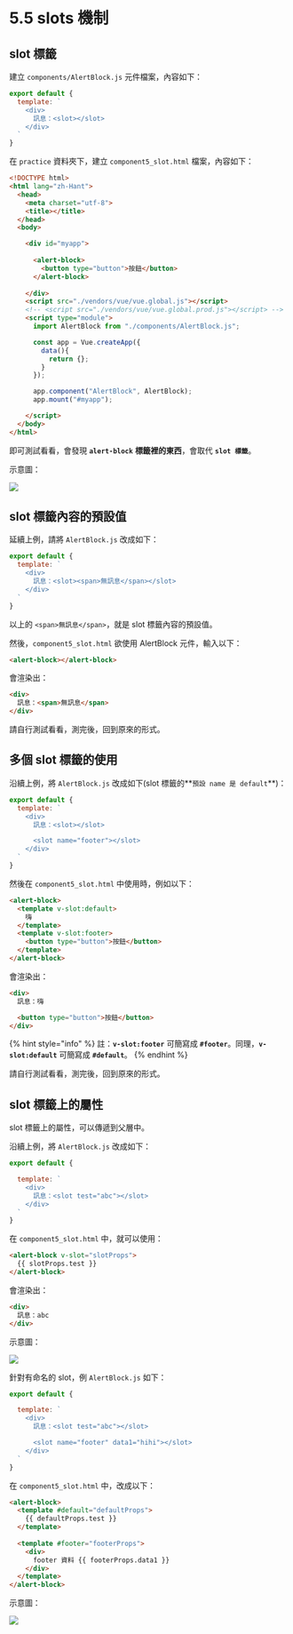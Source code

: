 # 5.5 slots 機制

## slot 標籤

建立 `components/AlertBlock.js` 元件檔案，內容如下：

```javascript
export default {
  template: `
    <div>
      訊息：<slot></slot>
    </div>
  `
}
```

在 `practice` 資料夾下，建立 `component5_slot.html` 檔案，內容如下：

```html
<!DOCTYPE html>
<html lang="zh-Hant">
  <head>
    <meta charset="utf-8">
    <title></title>
  </head>
  <body>

    <div id="myapp">
      
      <alert-block>
        <button type="button">按鈕</button>
      </alert-block>
      
    </div>
    <script src="./vendors/vue/vue.global.js"></script>
    <!-- <script src="./vendors/vue/vue.global.prod.js"></script> -->
    <script type="module">
      import AlertBlock from "./components/AlertBlock.js";

      const app = Vue.createApp({
        data(){
          return {};
        }
      });

      app.component("AlertBlock", AlertBlock);
      app.mount("#myapp");

    </script>
  </body>
</html>
```

即可測試看看，會發現 **`alert-block`** **標籤裡的東西**，會取代 **`slot 標籤`**。



示意圖：

![](../.gitbook/assets/component\_basic\_slot.png)



## slot 標籤內容的預設值

延續上例，請將 `AlertBlock.js` 改成如下：

```javascript
export default {
  template: `
    <div>
      訊息：<slot><span>無訊息</span></slot>
    </div>
  `
}
```

以上的 `<span>無訊息</span>`，就是 slot 標籤內容的預設值。



然後，`component5_slot.html` 欲使用 AlertBlock 元件，輸入以下：

```html
<alert-block></alert-block>
```

會渲染出：

```html
<div>
  訊息：<span>無訊息</span>
</div>
```

請自行測試看看，測完後，回到原來的形式。



## 多個 slot 標籤的使用

沿續上例，將 `AlertBlock.js` 改成如下(slot 標籤的**`預設 name 是 default`**)：

```javascript
export default {
  template: `
    <div>
      訊息：<slot></slot>

      <slot name="footer"></slot>
    </div>
  `
}
```

然後在 `component5_slot.html` 中使用時，例如以下：

```html
<alert-block>
  <template v-slot:default>
    嗨
  </template>
  <template v-slot:footer>
    <button type="button">按鈕</button>
  </template>
</alert-block>
```

會渲染出：

```html
<div>
  訊息：嗨

  <button type="button">按鈕</button>
</div>
```

{% hint style="info" %}
註：**`v-slot:footer`** 可簡寫成 **`#footer`**。同理，**`v-slot:default`** 可簡寫成 **`#default`**。
{% endhint %}

請自行測試看看，測完後，回到原來的形式。





## slot 標籤上的屬性

slot 標籤上的屬性，可以傳遞到父層中。

沿續上例，將 `AlertBlock.js` 改成如下：

```javascript
export default {

  template: `
    <div>
      訊息：<slot test="abc"></slot>
    </div>
  `
}
```

在 `component5_slot.html` 中，就可以使用：

```html
<alert-block v-slot="slotProps">
  {{ slotProps.test }}
</alert-block>
```

會渲染出：

```html
<div>
  訊息：abc
</div>
```

示意圖：

![](../.gitbook/assets/slot\_attrs.png)





針對有命名的 slot，例 `AlertBlock.js` 如下：

```javascript
export default {

  template: `
    <div>
      訊息：<slot test="abc"></slot>

      <slot name="footer" data1="hihi"></slot>
    </div>
  `
}
```

在 `component5_slot.html` 中，改成以下：

```html
<alert-block>
  <template #default="defaultProps">
    {{ defaultProps.test }}
  </template>
  
  <template #footer="footerProps">
    <div>
      footer 資料 {{ footerProps.data1 }}
    </div>
  </template>
</alert-block>
```



示意圖：

![](../.gitbook/assets/slot\_attrs\_with\_name.png)

